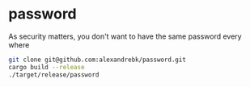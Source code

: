 # password

As security matters, you don't want to have the same password every where

```sh
git clone git@github.com:alexandrebk/password.git
cargo build --release
./target/release/password
```
